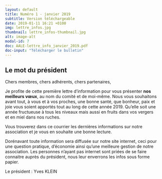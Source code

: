 ```yaml
---
layout: default
title: Numéro 1 - janvier 2019
subtitle: Version téléchargeable
date: 2019-01-11 16:21 +0100
img: lettre_infos.jpg
thumbnail: lettre_infos-thumbnail.jpg
alt: image-alt
modal-id: 7
doc: AALE-lettre_info_janvier_2019.pdf
doc-input: "Télécharger le bulletin"
---
```

## Le mot du président ##
Chers membres, chers adhérents, chers partenaires,


Je profite de cette première lettre d’information pour vous présenter **nos meilleurs vœux**, au nom du comité et de moi-même. Nous vous souhaitons avant tout, à vous et à vos proches, une bonne santé, que bonheur, paix et joie vous soient apportés tout au long de cette année 2019. Qu’elle soit une année fructueuse à tous les niveaux mais aussi en fruits dans vos vergers et en miel dans nos ruches.

Vous trouverez dans ce courrier les dernières informations sur notre association et je vous en souhaite une bonne lecture.

Dorénavant toute information sera diffusée sur notre site internet, ceci pour une question pratique, d’économie ainsi qu’une meilleure gestion de notre association.
Les personnes n’ayant pas internet sont priées de se faire connaitre auprès du président, nous leur enverrons les infos sous forme papier.

<p class="signature">Le président : Yves KLEIN</p>

